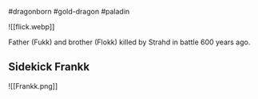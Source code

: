 #dragonborn #gold-dragon #paladin

![[flick.webp]]
 
 Father (Fukk) and brother (Flokk) killed by Strahd in battle 600 years ago.

## Sidekick Frankk
![[Frankk.png]]